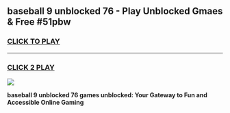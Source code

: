 
## baseball 9 unblocked 76 - Play Unblocked Gmaes & Free #51pbw
<h3>
<a href="https://news.freeplayer.one?title=baseball_9_unblocked_76&ref=03M">CLICK TO PLAY</a></h3>
<hr>

<h3>
<a href="https://news.freeplayer.one?title=baseball_9_unblocked_76&ref=03M">CLICK 2 PLAY</a>
  
</h3>

<a href="https://news.freeplayer.one?title=baseball_9_unblocked_76&ref=03M"><img src="https://clearcache.store/games.png"></a>


**baseball 9 unblocked 76 games unblocked: Your Gateway to Fun and Accessible Online Gaming**
